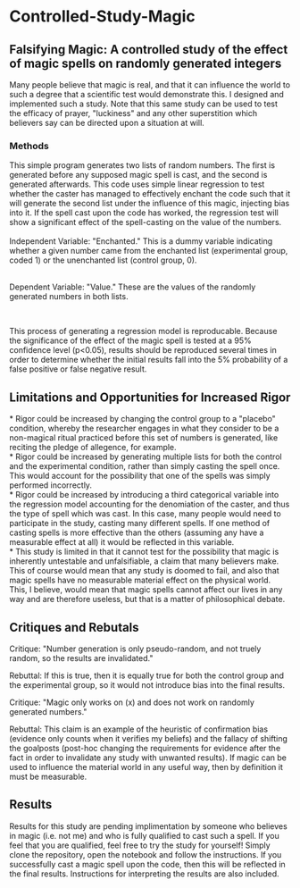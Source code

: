 # Controlled-Study-Magic

<h2>Falsifying Magic: A controlled study of the effect of magic spells on randomly generated integers </h2>
Many people believe that magic is real, and that it can influence the world to such a degree that a scientific test would demonstrate this. I designed and implemented such a study. Note that this same study can be used to test the efficacy of prayer, "luckiness" and any other superstition which believers say can be directed upon a situation at will.

<h3>Methods</h3>
This simple program generates two lists of random numbers. The first is generated before any supposed magic spell is cast, and the second is generated afterwards. This code uses simple linear regression to test whether the caster has managed to effectively enchant the code such that it will generate the second list under the influence of this magic, injecting bias into it. If the spell cast upon the code has worked, the regression test will show a significant effect of the spell-casting on the value of the numbers. 
<br>
<br>
Independent Variable: "Enchanted." This is a dummy variable indicating whether a given number came from the enchanted list (experimental group, coded 1) or the unenchanted list (control group, 0).
<br>
<br>
<p>Dependent Variable: "Value." These are the values of the randomly generated numbers in both lists.</p>
<br>
<p>This process of generating a regression model is reproducable. Because the significance of the effect of the magic spell is tested at a 95% confidence level (p<0.05), results should be reproduced several times in order to determine whether the initial results fall into the 5% probability of a false positive or false negative result.</p>


<h2>Limitations and Opportunities for Increased Rigor</h2>
* Rigor could be increased by changing the control group to a "placebo" condition, whereby the researcher engages in  what they consider to be a non-magical ritual practiced before this set of numbers is generated, like reciting the pledge of allegence, for example.<br>  
* Rigor could be increased by generating multiple lists for both the control and the experimental condition, rather than simply casting the spell once. This would account for the possibility that one of the spells was simply performed incorrectly.<br>  
* Rigor could be increased by introducing a third categorical variable into the regression model accounting for the denomiation of the caster, and thus the type of spell which was cast. In this case, many people would need to participate in the study, casting many different spells. If one method of casting spells is more effective than the others (assuming any have a measurable effect at all) it would be reflected in this variable.<br>  
* This study is limited in that it cannot test for the possibility that magic is inherently untestable and unfalsifiable, a claim that many believers make. This of course would mean that any study is doomed to fail, and also that magic spells have no measurable material effect on the physical world. This, I believe, would mean that magic spells cannot affect our lives in any way and are therefore useless, but that is a matter of philosophical debate.</p>

<h2>Critiques and Rebutals</h2>
<p>Critique: "Number generation is only pseudo-random, and not truely random, so the results are invalidated." 
<p>Rebuttal: If this is true, then it is equally true for both the control group and the experimental group, so it would not introduce bias into the final results.
<p>
<p>Critique: "Magic only works on (x) and does not work on randomly generated numbers."
<p>Rebuttal: This claim is an example of the heuristic of confirmation bias (evidence only counts when it verifies my beliefs) and the fallacy of shifting the goalposts (post-hoc changing the requirements for evidence after the fact in order to invalidate any study with unwanted results). If magic can be used to influence the material world in any useful way, then by definition it must be measurable.</p>
<p></p>
<p></p>
<h2>Results</h2>
Results for this study are pending implimentation by someone who believes in magic (i.e. not me) and who is fully qualified to cast such a spell. If you feel that you are qualified, feel free to try the study for yourself! Simply clone the repository, open the notebook and follow the instructions. If you successfully cast a magic spell upon the code, then this will be reflected in the final results. Instructions for interpreting the results are also included.</p>
